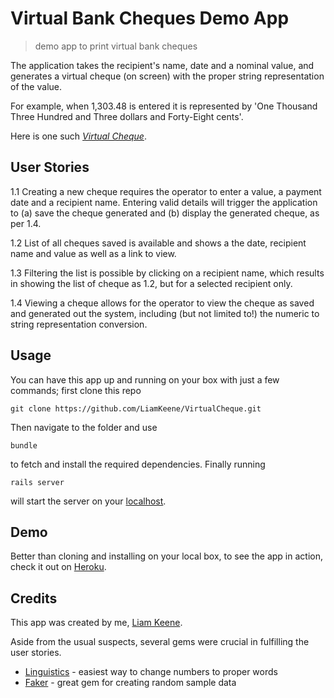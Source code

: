 # Virtual Bank Cheques Demo App

> demo app to print virtual bank cheques

The application takes the recipient's name, date and a nominal value, and 
generates a virtual cheque (on screen) with the proper string representation 
of the value.

For example, when 1,303.48 is entered it is represented by 'One Thousand 
Three Hundred and Three dollars and Forty-Eight cents'.

Here is one such [_Virtual Cheque_](http://nameless-gorge-7801.herokuapp.com/cheques/11).

## User Stories
1.1 Creating a new cheque requires the operator to enter a value, a payment 
date and a recipient name. Entering valid details will trigger the application
to (a) save the cheque generated and (b) display the generated cheque, as per 
1.4.

1.2 List of all cheques saved is available and shows a the date, recipient 
name and value as well as a link to view.

1.3 Filtering the list is possible by clicking on a recipient name, which 
results in showing the list of cheque as 1.2, but for a selected recipient 
only.

1.4 Viewing a cheque allows for the operator to view the cheque as saved and 
generated out the system, including (but not limited to!) the numeric to 
string representation conversion.

## Usage
You can have this app up and running on your box with just a few commands; 
first clone this repo
```
git clone https://github.com/LiamKeene/VirtualCheque.git
```
Then navigate to the folder and use
```
bundle
```
to fetch and install the required dependencies.  Finally running
```
rails server
```
will start the server on your [localhost](localhost:3000).

## Demo
Better than cloning and installing on your local box, to see the app in action,
check it out on [Heroku](http://nameless-gorge-7801.herokuapp.com).

## Credits
This app was created by me, [Liam Keene](http://liamkeene.com).

Aside from the usual suspects, several gems were crucial in fulfilling the user stories.

- [Linguistics](http://www.deveiate.org/projects/Linguistics/) - easiest way to change numbers to proper words
- [Faker](http://faker.rubyforge.org/) - great gem for creating random sample data